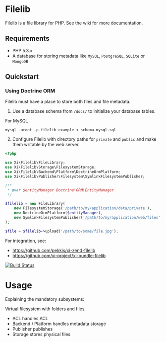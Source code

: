 # Filelib

Filelib is a file library for PHP. See the wiki for more documentation.

## Requirements

- PHP 5.3.x
- A database for storing metadata like `MySQL`, `PostgreSQL`, `SQLite` or `MongoDB`

## Quickstart

### Using Doctrine ORM

Filelib must have a place to store both files and file metadata.

1. Use a database schema from `/docs/` to initialize your database tables.

For MySQL

    mysql -uroot -p filelib_example < schema-mysql.sql

2. Configure Filelib with directory paths for `private` and `public`
   and make them writable by the web server.

```php
<?php

use Xi\Filelib\FileLibrary;
use Xi\Filelib\Storage\FilesystemStorage;
use Xi\Filelib\Backend\Platform\DoctrineOrmPlatform;
use Xi\Filelib\Publisher\Filesystem\SymlinkFilesystemPublisher;

/**
 * @var $entityManager Doctrine\ORM\EntityManager
 */

$filelib = new FileLibrary(
    new FilesystemStorage('/path/to/my/application/data/private'),
    new DoctrineOrmPlatform($entityManager),
    new SymlinkFilesystemPublisher('/path/to/my/application/web/files', '/files')
);

$file = $filelib->upload('/path/to/some/file.jpg');
```

For integration, see:

* https://github.com/pekkis/xi-zend-filelib
* https://github.com/xi-project/xi-bundle-filelib

[![Build Status](https://secure.travis-ci.org/xi-project/xi-filelib.png?branch=master)](http://travis-ci.org/xi-project/xi-filelib)


# Usage

Explaining the mandatory subsystems:

Virtual filesystem with folders and files.

* ACL handles ACL
* Backend / Platform handles metadata storage
* Publisher publishes
* Storage stores physical files
